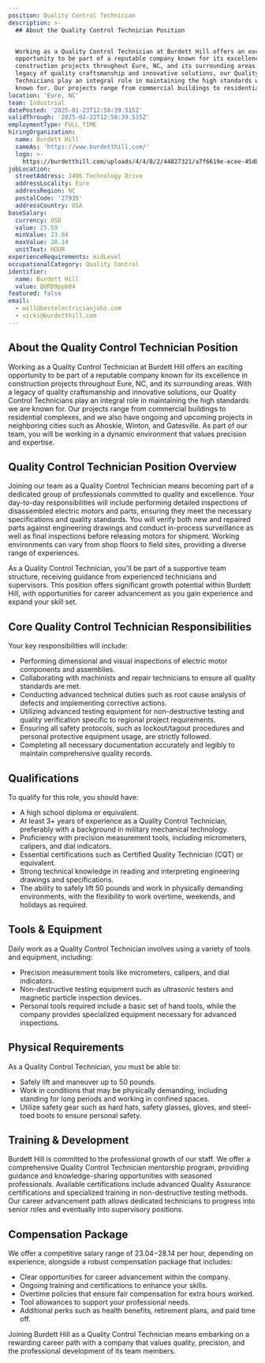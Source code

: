 ```yaml
---
position: Quality Control Technician
description: >-
  ## About the Quality Control Technician Position


  Working as a Quality Control Technician at Burdett Hill offers an exciting
  opportunity to be part of a reputable company known for its excellence in
  construction projects throughout Eure, NC, and its surrounding areas. With a
  legacy of quality craftsmanship and innovative solutions, our Quality Control
  Technicians play an integral role in maintaining the high standards we are
  known for. Our projects range from commercial buildings to residential ...
location: 'Eure, NC'
team: Industrial
datePosted: '2025-01-23T12:58:39.515Z'
validThrough: '2025-02-22T12:58:39.515Z'
employmentType: FULL_TIME
hiringOrganization:
  name: Burdett Hill
  sameAs: 'https://www.burdetthill.com/'
  logo: >-
    https://burdetthill.com/uploads/4/4/8/2/44827321/a7f6619e-ecee-45db-ac13-7b1bffe6602c-4-5005-c.jpeg
jobLocation:
  streetAddress: 3496 Technology Drive
  addressLocality: Eure
  addressRegion: NC
  postalCode: '27935'
  addressCountry: USA
baseSalary:
  currency: USD
  value: 25.59
  minValue: 23.04
  maxValue: 28.14
  unitText: HOUR
experienceRequirements: midLevel
occupationalCategory: Quality Control
identifier:
  name: Burdett Hill
  value: BURD9ppb04
featured: false
email:
  - will@bestelectricianjobs.com
  - vicki@burdetthill.com
---
```




## About the Quality Control Technician Position

Working as a Quality Control Technician at Burdett Hill offers an exciting opportunity to be part of a reputable company known for its excellence in construction projects throughout Eure, NC, and its surrounding areas. With a legacy of quality craftsmanship and innovative solutions, our Quality Control Technicians play an integral role in maintaining the high standards we are known for. Our projects range from commercial buildings to residential complexes, and we also have ongoing and upcoming projects in neighboring cities such as Ahoskie, Winton, and Gatesville. As part of our team, you will be working in a dynamic environment that values precision and expertise.

## Quality Control Technician Position Overview

Joining our team as a Quality Control Technician means becoming part of a dedicated group of professionals committed to quality and excellence. Your day-to-day responsibilities will include performing detailed inspections of disassembled electric motors and parts, ensuring they meet the necessary specifications and quality standards. You will verify both new and repaired parts against engineering drawings and conduct in-process surveillance as well as final inspections before releasing motors for shipment. Working environments can vary from shop floors to field sites, providing a diverse range of experiences.

As a Quality Control Technician, you'll be part of a supportive team structure, receiving guidance from experienced technicians and supervisors. This position offers significant growth potential within Burdett Hill, with opportunities for career advancement as you gain experience and expand your skill set.

## Core Quality Control Technician Responsibilities

Your key responsibilities will include:

- Performing dimensional and visual inspections of electric motor components and assemblies.
- Collaborating with machinists and repair technicians to ensure all quality standards are met.
- Conducting advanced technical duties such as root cause analysis of defects and implementing corrective actions.
- Utilizing advanced testing equipment for non-destructive testing and quality verification specific to regional project requirements.
- Ensuring all safety protocols, such as lockout/tagout procedures and personal protective equipment usage, are strictly followed.
- Completing all necessary documentation accurately and legibly to maintain comprehensive quality records.

## Qualifications

To qualify for this role, you should have:

- A high school diploma or equivalent.
- At least 3+ years of experience as a Quality Control Technician, preferably with a background in military mechanical technology.
- Proficiency with precision measurement tools, including micrometers, calipers, and dial indicators.
- Essential certifications such as Certified Quality Technician (CQT) or equivalent.
- Strong technical knowledge in reading and interpreting engineering drawings and specifications.
- The ability to safely lift 50 pounds and work in physically demanding environments, with the flexibility to work overtime, weekends, and holidays as required.

## Tools & Equipment

Daily work as a Quality Control Technician involves using a variety of tools and equipment, including:

- Precision measurement tools like micrometers, calipers, and dial indicators.
- Non-destructive testing equipment such as ultrasonic testers and magnetic particle inspection devices.
- Personal tools required include a basic set of hand tools, while the company provides specialized equipment necessary for advanced inspections.

## Physical Requirements

As a Quality Control Technician, you must be able to:

- Safely lift and maneuver up to 50 pounds.
- Work in conditions that may be physically demanding, including standing for long periods and working in confined spaces.
- Utilize safety gear such as hard hats, safety glasses, gloves, and steel-toed boots to ensure personal safety.

## Training & Development

Burdett Hill is committed to the professional growth of our staff. We offer a comprehensive Quality Control Technician mentorship program, providing guidance and knowledge-sharing opportunities with seasoned professionals. Available certifications include advanced Quality Assurance certifications and specialized training in non-destructive testing methods. Our career advancement path allows dedicated technicians to progress into senior roles and eventually into supervisory positions.

## Compensation Package

We offer a competitive salary range of $23.04-$28.14 per hour, depending on experience, alongside a robust compensation package that includes:

- Clear opportunities for career advancement within the company.
- Ongoing training and certifications to enhance your skills.
- Overtime policies that ensure fair compensation for extra hours worked.
- Tool allowances to support your professional needs.
- Additional perks such as health benefits, retirement plans, and paid time off.

Joining Burdett Hill as a Quality Control Technician means embarking on a rewarding career path with a company that values quality, precision, and the professional development of its team members.